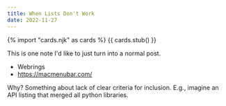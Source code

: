 ```yaml
---
title: When Lists Don't Work
date: 2022-11-27
---
```


{% import "cards.njk" as cards %}
{{ cards.stub() }}

This is one note I'd like to just turn into a normal post.

- Webrings
- https://macmenubar.com/

Why? Something about lack of clear criteria for inclusion. E.g., imagine an API listing that merged all python libraries.
